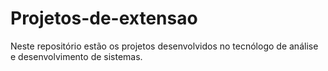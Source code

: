 # Projetos-de-extensao
Neste repositório estão os projetos desenvolvidos no tecnólogo de análise e desenvolvimento de sistemas.
